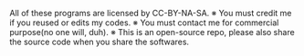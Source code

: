 All of these programs are licensed by CC-BY-NA-SA.
※ You must credit me if you reused or edits my codes.
※ You must contact me for commercial purpose(no one will, duh).
※ This is an open-source repo, please also share the source code when you share the softwares.
